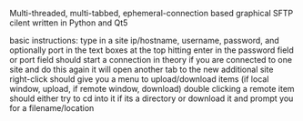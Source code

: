 Multi-threaded, multi-tabbed, ephemeral-connection based graphical SFTP cilent written in Python and Qt5


basic instructions:
type in a site ip/hostname, username, password, and optionally port in the text boxes at the top
hitting enter in the password field or port field should start a connection
in theory if you are connected to one site and do this again it will open another tab to the new additional site
right-click should give you a menu to upload/download items (if local window, upload, if remote window, download)
double clicking a remote item should either try to cd into it if its a directory or download it and prompt you for a filename/location
